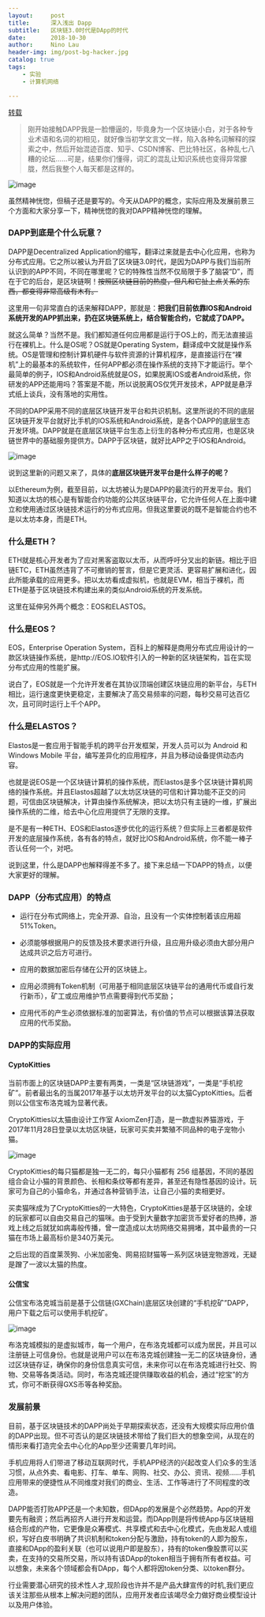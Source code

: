 ```yaml
---
layout:     post
title:      深入浅出 Dapp
subtitle:   区块链3.0时代是DApp的时代
date:       2018-10-30
author:     Nino Lau
header-img: img/post-bg-hacker.jpg
catalog: true
tags:
    - 实验
    - 计算机网络

---
```


[转载](https://baijiahao.baidu.com/s?id=1600587197320770837&wfr=spider&for=pc)

>  刚开始接触DAPP我是一脸懵逼的，毕竟身为一个区块链小白，对于各种专业术语和名词的初相见，就好像当初学文言文一样，陷入各种名词解释的探索之中，然后开始混迹百度、知乎、CSDN博客、巴比特社区，各种乱七八糟的论坛……可是，结果你们懂得，词汇的混乱让知识系统也变得异常朦胧，然后我整个人每天都是这样的。 

![image](http://upload-images.jianshu.io/upload_images/3220531-6a41d35f8a06dff1.jpg?imageMogr2/auto-orient/strip%7CimageView2/2/w/1240)

虽然精神恍惚，但稿子还是要写的。今天从DAPP的概念，实际应用及发展前景三个方面和大家分享一下，精神恍惚的我对DAPP精神恍惚的理解。

### DAPP到底是个什么玩意？

DAPP是Decentralized Application的缩写，翻译过来就是去中心化应用，也称为分布式应用。它之所以被认为开启了区块链3.0时代，是因为DAPP与我们当前所认识到的APP不同，不同在哪里呢？它的特殊性当然不仅局限于多了脑袋“D”，而在于它的后台，是区块链啊！~~按照区块链目前的热度，但凡和它扯上点关系的东西，都变得非常高级有木有。~~

这里用一句非常直白的话来解释DAPP，那就是：**把我们目前依靠IOS和Android系统开发的APP抓出来，扔在区块链系统上，结合智能合约，它就成了DAPP。**

就这么简单？当然不是。我们都知道任何应用都是运行于OS上的，而无法直接运行在裸机上。什么是OS呢？OS就是Operating System，翻译成中文就是操作系统。OS是管理和控制计算机硬件与软件资源的计算机程序，是直接运行在“裸机”上的最基本的系统软件，任何APP都必须在操作系统的支持下才能运行。举个最简单的例子，IOS和Android系统就是OS，如果脱离IOS或者Android系统，你研发的APP还能用吗？答案是不能，所以说脱离OS仅凭开发技术，APP就是悬浮式纸上谈兵，没有落地的实用性。

不同的DAPP采用不同的底层区块链开发平台和共识机制。这里所说的不同的底层区块链开发平台就好比手机的IOS系统和Android系统，是各个DAPP的底层生态开发环境。DAPP就是在底层区块链平台生态上衍生的各种分布式应用，也是区块链世界中的基础服务提供方。DAPP于区块链，就好比APP之于IOS和Android。

![image](http://upload-images.jianshu.io/upload_images/3220531-da3136b1f55ac05e.jpg?imageMogr2/auto-orient/strip%7CimageView2/2/w/1240)

说到这里新的问题又来了，具体的**底层区块链开发平台是什么样子的呢？**

以Ethereum为例，截至目前，以太坊被认为是DAPP的最流行的开发平台。我们知道以太坊的核心是有智能合约功能的公共区块链平台，它允许任何人在上面中建立和使用通过区块链技术运行的分布式应用。但我这里要说的既不是智能合约也不是以太坊本身，而是ETH。

### 什么是ETH？

ETH就是核心开发者为了应对黑客盗取以太币，从而呼吁分叉出的新链。相比于旧链ETC，ETH虽然违背了不可撤销的誓言，但是它更灵活、更容易扩展和进化，因此所能承载的应用更多。把以太坊看成虚拟机，也就是EVM，相当于裸机，而ETH是基于区块链技术构建出来的类似Android系统的开发系统。

这里在延伸另外两个概念：EOS和ELASTOS。

### 什么是EOS？

EOS，Enterprise Operation System，百科上的解释是商用分布式应用设计的一款区块链操作系统，是http://EOS.IO软件引入的一种新的区块链架构，旨在实现分布式应用的性能扩展。

说白了，EOS就是一个允许开发者在其协议顶端创建区块链应用的新平台，与ETH相比，运行速度更快更稳定，主要解决了高交易频率的问题，每秒交易可达百亿次，且可同时运行上千个APP。

### 什么是ELASTOS？

Elastos是一套应用于智能手机的跨平台开发框架，开发人员可以为 Android 和 Windows Mobile 平台，编写差异化的应用程序，并且为移动设备提供动态内容。

也就是说EOS是一个区块链计算机的操作系统，而Elastos是多个区块链计算机网络的操作系统。并且Elastos超越了以太坊区块链的可信和计算功能不正交的问题，可信由区块链解决，计算由操作系统解决，把以太坊只有主链的一维，扩展出操作系统的二维，给去中心化应用提供了无限的支撑。

是不是有一种ETH、EOS和Elastos逐步优化的运行系统？但实际上三者都是软件开发的底层操作系统，各有各的特点，就好比IOS和Android系统，你不能一棒子否认任何一个，对吧。

说到这里，什么是DAPP也解释得差不多了。接下来总结一下DAPP的特点，以便大家更好的理解。

### DAPP（分布式应用）的特点

- 运行在分布式网络上，完全开源、自治，且没有一个实体控制着该应用超51%Token。

- 必须能够根据用户的反馈及技术要求进行升级，且应用升级必须由大部分用户达成共识之后方可进行。

- 应用的数据加密后存储在公开的区块链上。

- 应用必须拥有Token机制（可用基于相同底层区块链平台的通用代币或自行发行新币），矿工或应用维护节点需要得到代币奖励；

- 应用代币的产生必须依据标准的加密算法，有价值的节点可以根据该算法获取应用的代币奖励。

### DAPP的实际应用

#### CyptoKitties

当前市面上的区块链DAPP主要有两类，一类是“区块链游戏”，一类是“手机挖矿”。前者最出名的当属2017年基于以太坊开发平台的以太猫CyptoKitties。后者则以公信宝布洛克城为显著代表。

CryptoKitties以太猫由设计工作室 AxiomZen打造，是一款虚拟养猫游戏，于2017年11月28日登录以太坊区块链，玩家可买卖并繁殖不同品种的电子宠物小猫。

![image](http://upload-images.jianshu.io/upload_images/3220531-9e411567c9fd0ebc.jpg?imageMogr2/auto-orient/strip%7CimageView2/2/w/1240)

CryptoKitties的每只猫都是独一无二的，每只小猫都有 256 组基因，不同的基因组合会让小猫的背景颜色、长相和条纹等都有差异，甚至还有隐性基因的设计。玩家可为自己的小猫命名，并通过各种营销手法，让自己小猫的卖相更好。

买卖猫咪成为了CryptoKitties的一大特色，CryptoKitties是基于区块链的，全球的玩家都可以自由交易自己的猫咪。由于受到大量数字加密货币爱好者的热捧，游戏上线之后就犹如病毒般传播，曾一度造成以太坊网络交易拥堵，其中最贵的一只猫在市场上最高标价是340万美元。

之后出现的百度莱茨狗、小米加密兔、网易招财猫等一系列区块链宠物游戏，无疑是蹭了一波以太猫的热度。

#### 公信宝

公信宝布洛克城当前是基于公信链(GXChain)底层区块创建的“手机挖矿”DAPP，用户下载之后可以使用手机挖矿。

![image](http://upload-images.jianshu.io/upload_images/3220531-45a0d2fdc319d167.jpg?imageMogr2/auto-orient/strip%7CimageView2/2/w/1240)

布洛克城模拟的是虚拟城市，每一个用户，在布洛克城都可以成为居民，并且可以注册链上可信身份。也就是说用户可以在布洛克城创建独一无二的区块链身份，通过区块链存证，确保你的身份信息真实可信，未来你可以在布洛克城进行社交、购物、交易等各类活动。同时，布洛克城还提供赚取收益的机会，通过“挖宝”的方式，你可不断获得GXS币等各种奖励。

### 发展前景

目前，基于区块链技术的DAPP尚处于早期探索状态，还没有大规模实际应用价值的DAPP出现。但不可否认的是区块链技术带给了我们巨大的想象空间，从现在的情形来看打造完全去中心化的App至少还需要几年时间。

手机应用将人们带进了移动互联网时代，手机APP经济的兴起改变人们众多的生活习惯，从点外卖、看电影、打车、单车、网购、社交、办公、资讯、视频……手机应用带来的便捷性从不同维度对我们的商业、生活、工作等进行了不同程度的改造。

DAPP能否打败APP还是一个未知数，但DApp的发展是个必然趋势。App的开发要先有融资；然后再招齐人进行开发和运营。而DApp则是将传统App与区块链相结合形成的产物，它更像是众筹模式、共享模式和去中心化模式，先由发起人或组织，写好白皮书明确了共识机制和token分配与激励，持有token的人即为股东，直接和DApp的盈利关联（也可以说用户即是股东），持有的token像股票可以买卖，在支持的交易所交易，所以持有该DApp的token相当于拥有所有者权益。可以想象，未来各个领域都会有DApp，每个人都将因token分类、以token群分。

行业需要潜心研究的技术性人才,现阶段也许并不是产品大肆宣传的时机,我们更应该关注那些从根本上解决问题的团队，应用开发者应该竭尽全力做好商业模型设计以及用户体验。

